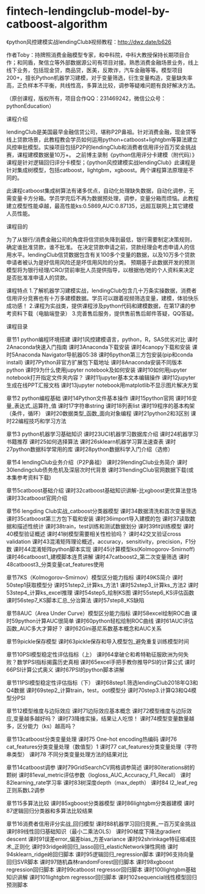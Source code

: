 # fintech-lendingclub-model-by-catboost-algorithm
《python风控建模实战lendingClub》视频教程：http://dwz.date/b626

作者Toby：持牌照消费金融模型专家，和中科院，中科大教授保持长期项目合作；和同盾，聚信立等外部数据源公司有项目对接。熟悉消费金融场景业务，线上线下业务，包括现金贷，商品贷，医美，反欺诈，汽车金融等等。模型项目200+，擅长Python机器学习建模，对于变量筛选，衍生变量构造，变量缺失率高，正负样本不平衡，共线性高，多算法比较，调参等疑难问题有良好解决方法。

（原创课程，版权所有，项目合作QQ：231469242，微信公众号：pythonEducation）

 

课程介绍

lendingClub是美国最早金融信贷公司，堪称P2P鼻祖。针对消费金融，现金贷等线上贷款场景，此教程教会学员如何运用python+catboost+lightgbm等算法建立风控审批模型。实操项目包括P2P的lendingClub和消费者信用评分百万奖金挑战赛，课程建模数据量10万+。
之前博主录制《python信用评分卡建模（附代码）》课程是针对逻辑回归评分卡模型；《python风控建模实战lendingClub》此课程是针对集成树模型，包括catboost，lightgbm，xgboost。两个课程算法原理是不同的。

此课程catboost集成树算法有诸多优点，自动化处理缺失数据，自动化调参，无需变量卡方分箱。学员学完后不再为数据预处理，调参，变量分箱而烦恼。此教程建立模型性能卓越，最高性能ks:0.5869,AUC:0.87135，远超互联网上其它建模人员性能。

课程目的

为了从银行/消费金融公司的角度将信贷损失降到最低，银行需要制定决策规则，确定谁批准贷款，谁不批准。 在决定贷款申请之前，贷款经理会考虑申请人的信用水平。lendingClub信贷数据包含有关100多个变量的数据，以及10万多个贷款申请者被认为是好信用风险还是坏信用风险的分类。 预期基于此数据开发的预测模型将为银行经理/CRO/贷前审批人员提供指导，以根据他/她的个人资料来决定是否批准准申请人的贷款。

 

课程特点
1.了解机器学习建模实战，lendingClub包含几十万条实操数据，消费者信用评分竞赛也有十万多建模数据。学员可以跟着视频筛选变量，建模，体验快乐成功感！
2.课程为实战类，提供课程涉及python代码和建模数据，在第17课的参考资料下载（电脑端登录）
3.完善售后服务，提供售前售后邮件答疑，QQ答疑。

课程目录

章节1 python编程环境搭建
课时1风控建模语言，python，R，SAS优劣对比
课时2Anaconda快速入门指南
课时3Anaconda下载安装
课时4canopy下载和安装
课时5Anaconda Navigator导航器05:38
课时6python第三方包安装(pip和conda install)
课时7Python非官方扩展包下载地址
课时8Anaconda安装不同版本python
课时9为什么使用jupyter notebook及如何安装
课时10如何用jupyter notebook打开指定文件夹内容？
课时11jupyter基本文本编辑操作
课时12jupyter生成在线PPT汇报文档
课时13jupyter notebook用matplotlib不显示图片解决方案

章节2 python编程基础
课时14Python文件基本操作
课时15python官网
课时16变量_表达式_运算符_值
课时17字符串string
课时18列表list
课时19程序的基本构架（条件，循环）
课时20数据类型_函数_面向对象编程
课时21python2和3区别
课时22编程技巧和学习方法

章节3 python机器学习基础知识
课时23UCI机器学习数据库介绍
课时24机器学习书籍推荐
课时25如何选择算法
课时26sklearn机器学习算法速查表
课时27python数据科学常用的库
课时28python数据科学入门介绍（选修）

章节4 lendingClub业务介绍（P2P鼻祖）
课时29lendingClub业务简介
课时30lendingclub债务危机及深层次时代背景
课时31lendingClub官网数据下载(或本集参考资料下载)

章节5catboost基础介绍
课时32catboost基础知识讲解-比xgboost更优算法登场
课时33catboost官网介绍

章节6 lengding Club实战_catboost分类器模型
课时34数据清洗和首次变量筛选
课时35catboost第三方包下载和安装
课时36import导入建模的包
课时37读取数据和描述性统计
课时38train，test训练和测试数据划分
课时39fit训练模型
课时40模型验证概述
课时41树模型需要相关性检验吗？
课时42交叉验证cross validation
课时43混淆矩阵理论概述，accuracy，sensitivity，precision，F1分数
课时44混淆矩阵python脚本实现
课时45计算模型ks(Kolmogorov-Smirnoff)
课时46catboost1_建模脚本连贯讲解
课时47catboost2_第二次变量筛选
课时48catboost3_分类变量cat_features使用

章节7KS（Kolmogorov–Smirnov）模型区分能力指标
课时49KS简介
课时50step1获取模型分
课时51step2_计算ks_方法1
课时52step3_计算ks_方法2
课时53step4_计算ks_excel推理
课时54step5_绘制KS图
课时55step6_KS评估函数
课时56step7_KS脚本汇总_分治算法
课时57step8_KS缺陷

章节8AUC（Area Under Curve）模型区分能力指标
课时58excel绘制ROC曲
课时59python计算AUC很简单
课时60python轻松绘制ROC曲线
课时61AUC评估函数_AUC多大才算好？
课时62Gini基尼系数基本概念和AUC关系

章节9pickle保存模型
课时63pickle保存和导入模型包_避免重复训练模型时间

章节10PSI模型稳定性评估指标（上）
课时64拿破仑和希特勒征服欧洲为何失败？数学PSI指标揭露历史真相
课时65excel手把手教你推导PSI的计算公式
课时66PSI计算公式奥义
课时67PSI的python脚本讲解

章节11PSI模型稳定性评估指标（下）
课时68step1.筛选lendingClub2018年Q3和Q4数据
课时69step2_计算train，test，oot模型分
课时70step3.计算Q3和Q4模型分PSI

章节12模型维度与边际效应
课时71边际效应基本概念
课时72模型维度与边际效应,变量越多越好吗？
课时73降维实操，结果让人吃惊！
课时74模型变量数量越多，区分能力（ks）越高吗？

章节13catboost分类变量处理
课时75 One-hot encoding热编码
课时76 cat_features分类变量处理（数值型）1
课时77 cat_features分类变量处理（字符串类型）
课时78 不同分类变量处理方法的结果对比

章节14catboost调参
课时79GridSearchCV网格调参简述
课时80iterations树的颗树
课时81eval_metric评估参数（logloss_AUC_Accuracy_F1_Recall）
课时82learning_rate学习率
课时83树深度depth（max_depth）
课时84 l2_leaf_reg正则系数L2调参

章节15多算法比较
课时85xgboost分类器模型
课时86lightgbm分类器建模
课时87逻辑回归分类器和多算法比较结果

章节16消费者信用评分实战_回归模型
课时88机器学习回归竞赛_一百万奖金挑战
课时89线性回归基础知识（最小二乘法OLS）
课时90梯度下降法gradient descent
课时91误差error_偏差bias_方差variance
课时92shrinkage特征缩减技术_正则化
课时93ridge岭回归_lasso回归_elasticNetwork弹性网络
课时94sklearn_ridge岭回归脚本
课时95逻辑回归_regression脚本
课时96支持向量回归SVR脚本
课时97随机森林randomForest回归脚本
课时98xgboost regression回归脚本
课时99catboost regressor回归脚本
课时100lightgbm基础知识讲解
课时101lightgbm regressor回归脚本
课时102sequencial线性模型回归预测脚本
